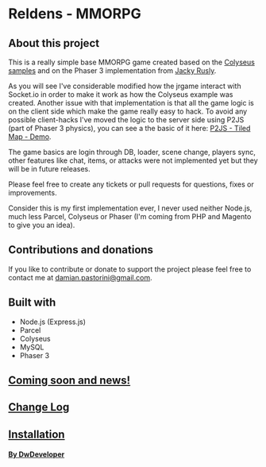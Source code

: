 # Reldens - MMORPG

## About this project
This is a really simple base MMORPG game created based on the [Colyseus samples](https://github.com/gamestdio/colyseus-examples "Colyseus Examples") and on the Phaser 3 implementation from [Jacky Rusly](https://github.com/jackyrusly/jrgame "Jacky Rusly").

As you will see I've considerable modified how the jrgame interact with Socket.io in order to make it work as how the Colyseus example was created.
Another issue with that implementation is that all the game logic is on the client side which make the game really easy to hack.
To avoid any possible client-hacks I've moved the logic to the server side using P2JS (part of Phaser 3 physics), you can see a the basic of it here: [P2JS - Tiled Map - Demo](https://github.com/damian-pastorini/p2js-tiledmap-demo "P2JS - Tiled Map - Demo").

The game basics are login through DB, loader, scene change, players sync, other features like chat, items, or attacks were not implemented yet but they will be in future releases.

Please feel free to create any tickets or pull requests for questions, fixes or improvements.

Consider this is my first implementation ever, I never used neither Node.js, much less Parcel, Colyseus or Phaser (I'm coming from PHP and Magento to give you an idea). 

## Contributions and donations
If you like to contribute or donate to support the project please feel free to contact me at damian.pastorini@gmail.com.

## Built with
+ Node.js (Express.js)
+ Parcel
+ Colyseus
+ MySQL
+ Phaser 3

## [Coming soon and news!](https://github.com/damian-pastorini/dwdgame/wiki/Coming-soon-&-News-archive "Coming soon & News archive")

## [Change Log](https://github.com/damian-pastorini/dwdgame/wiki/Change-Log "Change Log")

## [Installation](https://github.com/damian-pastorini/dwdgame/wiki/Installation "Installation")

#### [By DwDeveloper](https://www.dwdeveloper.com/ "DwDeveloper")
